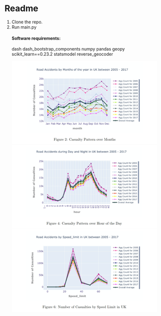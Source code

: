 # Readme

<ol>
<li> Clone the repo.
<li> Run main.py

#### Software requirements:  
dash
dash_bootstrap_components
numpy
pandas
geopy
scikit_learn==0.23.2
statsmodel
reverse_geocoder
  
![Accidents aggregated over months ](Images/Agg0.png?raw=true "Title")
![Accidents aggregated over hour of the day](Images/Agg1.png?raw=true "Title")
![Accidents aggregated over speed limit](Images/Agg2.png?raw=true "Title")
